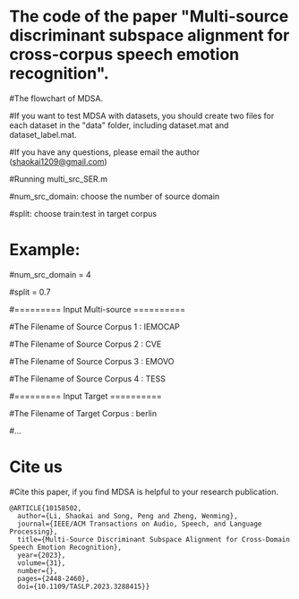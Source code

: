 # The code of the paper "Multi-source discriminant subspace alignment for cross-corpus speech emotion recognition".

#The flowchart of MDSA. 

#If you want to test MDSA with datasets, you should create two files for each dataset in the "data" folder, including dataset.mat and dataset_label.mat.

#If you have any questions, please email the author (shaokai1209@gmail.com)

#Running multi_src_SER.m

#num_src_domain: choose the number of source domain

#split: choose train:test in target corpus

# Example:  

#num_src_domain = 4

#split = 0.7

#========= Input Multi-source ==========

#The Filename of Source Corpus 1 : IEMOCAP

#The Filename of Source Corpus 2 : CVE

#The Filename of Source Corpus 3 : EMOVO

#The Filename of Source Corpus 4 : TESS

#========= Input Target ==========

#The Filename of Target Corpus : berlin

#...

#  Cite us
#Cite this paper, if you find MDSA is helpful to your research publication.
```
@ARTICLE{10158502,
  author={Li, Shaokai and Song, Peng and Zheng, Wenming},
  journal={IEEE/ACM Transactions on Audio, Speech, and Language Processing}, 
  title={Multi-Source Discriminant Subspace Alignment for Cross-Domain Speech Emotion Recognition}, 
  year={2023},
  volume={31},
  number={},
  pages={2448-2460},
  doi={10.1109/TASLP.2023.3288415}}
```
